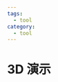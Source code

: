 ```yaml
---
tags:
  - tool
category:
  - tool
---
```


# 3D 演示

<!-- <ThreeTest /> -->
<!-- <ThreeTestScene /> -->
<ThreeTestLight />
<!-- <ThreeTestCamera /> -->
<!-- <ThreeTestShadow /> -->
<!-- <ThreeTestFog /> -->

